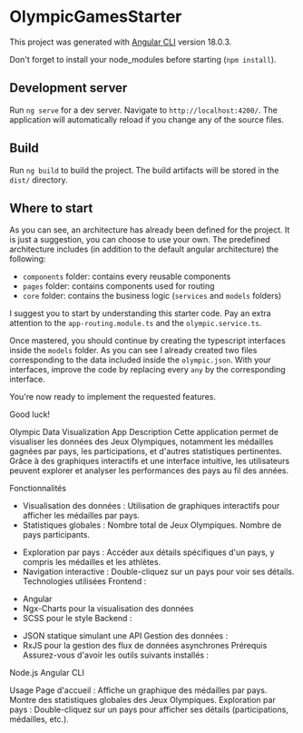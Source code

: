 # OlympicGamesStarter

This project was generated with [Angular CLI](https://github.com/angular/angular-cli) version 18.0.3.

Don't forget to install your node_modules before starting (`npm install`).

## Development server

Run `ng serve` for a dev server. Navigate to `http://localhost:4200/`. The application will automatically reload if you change any of the source files.

## Build

Run `ng build` to build the project. The build artifacts will be stored in the `dist/` directory.

## Where to start

As you can see, an architecture has already been defined for the project. It is just a suggestion, you can choose to use your own. The predefined architecture includes (in addition to the default angular architecture) the following:

- `components` folder: contains every reusable components
- `pages` folder: contains components used for routing
- `core` folder: contains the business logic (`services` and `models` folders)

I suggest you to start by understanding this starter code. Pay an extra attention to the `app-routing.module.ts` and the `olympic.service.ts`.

Once mastered, you should continue by creating the typescript interfaces inside the `models` folder. As you can see I already created two files corresponding to the data included inside the `olympic.json`. With your interfaces, improve the code by replacing every `any` by the corresponding interface.

You're now ready to implement the requested features.

Good luck!

Olympic Data Visualization App
Description
Cette application permet de visualiser les données des Jeux Olympiques, notamment les médailles gagnées par pays, les participations, et d'autres statistiques pertinentes. Grâce à des graphiques interactifs et une interface intuitive, les utilisateurs peuvent explorer et analyser les performances des pays au fil des années.

Fonctionnalités
+ Visualisation des données : Utilisation de graphiques interactifs pour afficher les médailles par pays.
+ Statistiques globales :
Nombre total de Jeux Olympiques.
Nombre de pays participants.
- Exploration par pays : Accéder aux détails spécifiques d'un pays, y compris les médailles et les athlètes.
- Navigation interactive : Double-cliquez sur un pays pour voir ses détails.
Technologies utilisées
Frontend :
* Angular
* Ngx-Charts pour la visualisation des données
* SCSS pour le style
Backend :
- JSON statique simulant une API
Gestion des données :
- RxJS pour la gestion des flux de données asynchrones
Prérequis
Assurez-vous d'avoir les outils suivants installés :

Node.js
Angular CLI

Usage
Page d'accueil :
Affiche un graphique des médailles par pays.
Montre des statistiques globales des Jeux Olympiques.
Exploration par pays :
Double-cliquez sur un pays pour afficher ses détails (participations, médailles, etc.).
